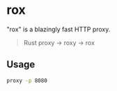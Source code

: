 # rox

"rox" is a blazingly fast HTTP proxy.

> Rust proxy -> roxy -> rox

## Usage

```sh
proxy -p 8080
```

